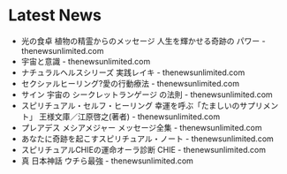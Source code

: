 # Latest News
-  光の食卓 植物の精霊からのメッセージ 人生を輝かせる奇跡の パワー - thenewsunlimited.com
-  宇宙と意識 - thenewsunlimited.com
-  ナチュラルヘルスシリーズ 実践レイキ - thenewsunlimited.com
-  セクシァルヒーリング?愛の行動療法 - thenewsunlimited.com
-  サイン 宇宙の シークレットランゲージ の法則 - thenewsunlimited.com
-  スピリチュアル・セルフ・ヒーリング 幸運を呼ぶ「たましいのサプリメント」 王様文庫／江原啓之(著者) - thenewsunlimited.com
-  プレアデス メシアメジャー メッセージ全集 - thenewsunlimited.com
-  あなたに奇跡を起こすスピリチュアル・ノート - thenewsunlimited.com
-  スピリチュアルCHIEの運命オーラ診断 CHIE - thenewsunlimited.com
-  真 日本神話 ウチら最強 - thenewsunlimited.com
